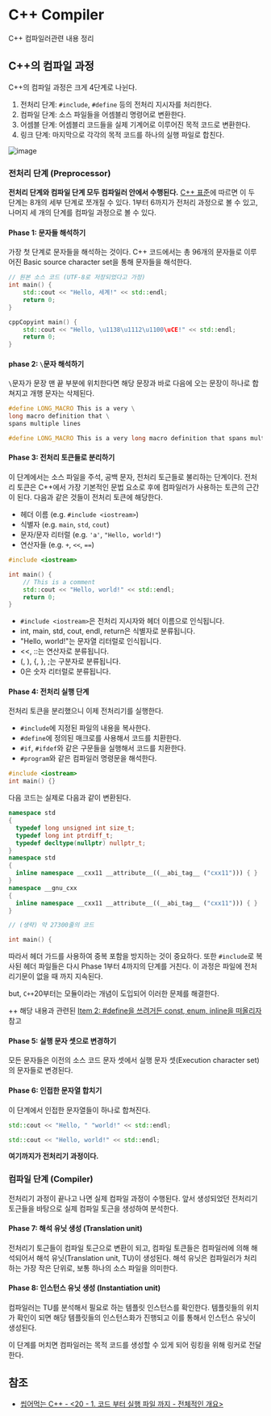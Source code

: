 # C++ Compiler

C++ 컴파일러관련 내용 정리

## C++의 컴파일 과정

C++의 컴파일 과정은 크게 4단계로 나뉜다.

1. 전처리 단계: `#include`, `#define` 등의 전처리 지시자를 처리한다.
2. 컴파일 단계: 소스 파일들을 어셈블리 명령어로 변환한다.
3. 어셈블 단계: 어셈블리 코드들을 실제 기계어로 이루어진 목적 코드로 변환한다.
4. 링크 단계: 마지막으로 각각의 목적 코드를 하나의 실행 파일로 합친다.

![image](https://github.com/user-attachments/assets/c09eb13b-a2da-434e-b545-46ae1ef17d02)

### 전처리 단계 (Preprocessor)

**전처리 단계와 컴파일 단계 모두 컴파일러 안에서 수행된다.** [C++ 표준](https://eel.is/c++draft/lex.phases)에 따르면 이 두 단계는 8개의 세부 단계로 쪼개질 수 있다. 1부터 6까지가 전처리 과정으로 볼 수 있고, 나머지 세 개의 단계를 컴파일 과정으로 볼 수 있다.

#### Phase 1: 문자들 해석하기

가장 첫 단계로 문자들을 해석하는 것이다. C++ 코드에서는 총 96개의 문자들로 이루어진 Basic source character set을 통해 문자들을 해석한다.

```cpp
// 원본 소스 코드 (UTF-8로 저장되었다고 가정)
int main() {
    std::cout << "Hello, 세계!" << std::endl;
    return 0;
}
```

```cpp
cppCopyint main() {
    std::cout << "Hello, \u1138\u1112\u1100\uCE!" << std::endl;
    return 0;
}
```

#### phase 2: `\`문자 해석하기

`\`문자가 문장 맨 끝 부분에 위치한다면 해당 문장과 바로 다음에 오는 문장이 하나로 합쳐지고 개행 문자는 삭제된다.

```cpp
#define LONG_MACRO This is a very \
long macro definition that \
spans multiple lines
```

```cpp
#define LONG_MACRO This is a very long macro definition that spans multiple lines
```

#### Phase 3: 전처리 토큰들로 분리하기

이 단계에서는 소스 파일을 주석, 공백 문자, 전처리 토근들로 불리하는 단계이다. 전처리 토큰은 C++에서 가장 기본적인 문법 요소로 후에 컴파일러가 사용하는 토큰의 근간이 된다. 다음과 같은 것들이 전처리 토큰에 해당한다.

- 헤더 이름 (e.g. `#include <iostream>`)
- 식별자 (e.g. `main`, `std`, `cout`)
- 문자/문자 리터럴 (e.g. `'a'`, `"Hello, world!"`)
- 연산자들 (e.g. `+`, `<<`, `==`)

```cpp
#include <iostream>

int main() {
    // This is a comment
    std::cout << "Hello, world!" << std::endl;
    return 0;
}
```

- `#include <iostream>`은 전처리 지시자와 헤더 이름으로 인식됩니다.
- int, main, std, cout, endl, return은 식별자로 분류됩니다.
- "Hello, world!"는 문자열 리터럴로 인식됩니다.
- <<, ::는 연산자로 분류됩니다.
- (, ), {, }, ;는 구분자로 분류됩니다.
- 0은 숫자 리터럴로 분류됩니다.

#### Phase 4: 전처리 실행 단계

전처리 토큰을 분리했으니 이제 전처리기를 실행한다.

- `#include`에 지정된 파일의 내용을 복사한다.
- `#define`에 정의된 매크로를 사용해서 코드를 치환한다.
- `#if`, `#ifdef`와 같은 구문들을 실행해서 코드를 치환한다.
- `#program`와 같은 컴파일러 명령문을 해석한다.

```cpp
#include <iostream>
int main() {}
```

다음 코드는 실제로 다음과 같이 변환된다.

```cpp
namespace std
{
  typedef long unsigned int size_t;
  typedef long int ptrdiff_t;
  typedef decltype(nullptr) nullptr_t;
}
namespace std
{
  inline namespace __cxx11 __attribute__((__abi_tag__ ("cxx11"))) { }
}
namespace __gnu_cxx
{
  inline namespace __cxx11 __attribute__((__abi_tag__ ("cxx11"))) { }
}

// (생략) 약 27300줄의 코드

int main() {
```

따라서 헤더 가드를 사용하여 중복 포함을 방지하는 것이 중요하다. 또한 `#include`로 복사된 헤더 파일들은 다시 Phase 1부터 4까지의 단계를 거친다. 이 과정은 파일에 전처리기문이 없을 때 까지 지속된다.

but, `C++`20부터는 모듈이라는 개념이 도입되어 이러한 문제를 해결한다.

++ 해당 내용과 관련된 [Item 2: #define을 쓰려거든 const, enum, inline을 떠올리자](https://github.com/fkdl0048/BookReview/issues/278) 참고

#### Phase 5: 실행 문자 셋으로 변경하기

모든 문자들은 이전의 소스 코드 문자 셋에서 실행 문자 셋(Execution character set) 의 문자들로 변경된다.

#### Phase 6: 인접한 문자열 합치기

이 단계에서 인접한 문자열들이 하나로 합쳐진다.

```cpp
std::cout << "Hello, " "world!" << std::endl;
```

```cpp
std::cout << "Hello, world!" << std::endl;
```

**여기까지가 전처리기 과정이다.**

### 컴파일 단계 (Compiler)

전처리기 과정이 끝나고 나면 실제 컴파일 과정이 수행된다. 앞서 생성되었던 전처리기 토근들을 바탕으로 실제 컴파일 토근을 생성하여 분석한다.

#### Phase 7: 해석 유닛 생성 (Translation unit)

전처리기 토근들이 컴파일 토근으로 변환이 되고, 컴파일 토큰들은 컴파일러에 의해 해석되어서 해석 유닛(Translation unit, TU)이 생성된다. 해석 유닛은 컴파일러가 처리하는 가장 작은 단위로, 보통 하나의 소스 파일을 의미한다.

#### Phase 8: 인스턴스 유닛 생성 (Instantiation unit)

컴파일러는 TU를 분석해서 필요로 하는 템플릿 인스턴스를 확인한다. 템플릿들의 위치가 확인이 되면 해당 템플릿들의 인스턴스화가 진행되고 이를 통해서 인스턴스 유닛이 생성된다.

이 단계를 머치면 컴파일러는 목적 코드를 생성할 수 있게 되어 링킹을 위해 링커로 전달한다.

## 참조

- [씹어먹는 C++ - <20 - 1. 코드 부터 실행 파일 까지 - 전체적인 개요>](https://modoocode.com/319)
